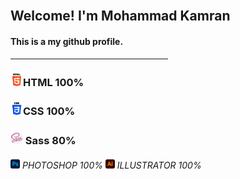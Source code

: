 <img width="80px" height="auto" src="https://avatars.githubusercontent.com/u/87272038?v=4" alt="">
<h2 align="left">Welcome! I'm Mohammad Kamran</h2>
<h4>This is a my github profile.</h4>
<hr width="50%">
<h3><img width="20px" height="auto" src="./assets/images/html-5.png" alt="">HTML 100%</h3>
<h3><img width="20px" height="auto" src="./assets/images/css-3.png" alt="">CSS 100%</h3>
<h3><img width="20px" height="auto" src="./assets/images/sass.png" alt=""> Sass 80%</h3>
<h6><img width="15px" height="auto" src="./assets/images/photoshop.png" alt=""> PHOTOSHOP 100%      <img width="15px" height="auto" src="./assets/images/illustrator.png" alt=""> ILLUSTRATOR 100%</h6>


    
